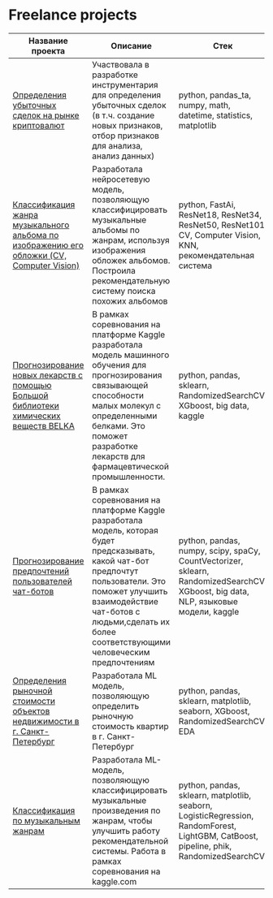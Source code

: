 # Freelance projects

Название проекта  | Описание  | Стек
------------- | -------------- | -------------
[Определения убыточных сделок на рынке криптовалют](https://github.com/Irina-Kuzovleva/Freelance-projects/tree/main/%D0%A1ryptocurrency)  | Участвовала в разработке инструментария для определения убыточных сделок (в т.ч. создание новых признаков, отбор признаков для анализа, анализ данных) | python, pandas_ta, numpy, math, datetime, statistics, matplotlib
[Классификация жанра музыкального альбома по изображению его обложки (CV, Computer Vision)](https://github.com/Irina-Kuzovleva/Freelance-projects/tree/main/Musical_genre_CV)  | Разработала нейросетевую модель, позволяющую классифицировать музыкальные альбомы по жанрам, используя изображения обложек альбомов. Построила рекомендательную систему поиска похожих альбомов | python, FastAi, ResNet18, ResNet34, ResNet50, ResNet101, CV, Computer Vision, KNN, рекомендательная система
[Прогнозирование новых лекарств с помощью Большой библиотеки химических веществ BELKA](https://github.com/Irina-Kuzovleva/Freelance-projects/tree/main/New_Medicines_BELKA)  | В рамках соревнования на платформе Kaggle разработала модель машинного обучения для прогнозирования связывающей способности малых молекул с определенными белками. Это поможет разработке лекарств для фармацевтической промышленности. | python, pandas, sklearn, RandomizedSearchCV, XGboost, big data, kaggle
[Прогнозирование предпочтений пользователей чат-ботов](https://github.com/Irina-Kuzovleva/Freelance-projects/tree/main/Chatbot_Arena_Preferences)  | В рамках соревнования на платформе Kaggle разработала модель, которая будет предсказывать, какой чат-бот предпочтут пользователи. Это поможет улучшить взаимодействие чат-ботов с людьми,сделать их более соответствующими человеческим предпочтениям | python, pandas, numpy, scipy, spaCy, CountVectorizer, sklearn, RandomizedSearchCV, XGboost, big data, NLP, языковые модели, kaggle
[Определения рыночной стоимости объектов недвижимости в г. Санкт-Петербург](https://github.com/Irina-Kuzovleva/Freelance-projects/tree/main/Real_estate)  | Разработала ML модель, позволяющую определить рыночную стоимость квартир в г. Санкт-Петербург | python, pandas, sklearn, matplotlib, seaborn, XGboost, RandomizedSearchCV, EDA
[Классификация по музыкальным жанрам](https://github.com/Irina-Kuzovleva/Freelance-projects/tree/main/Musical%20genre)  | Разработала ML-модель, позволяющую классифицировать музыкальные произведения по жанрам, чтобы улучшить работу рекомендательной системы. Работа в рамках соревнования на kaggle.com | python, pandas, sklearn, matplotlib, seaborn, LogisticRegression, RandomForest, LightGBM, CatBoost, pipeline, phik, RandomizedSearchCV 
